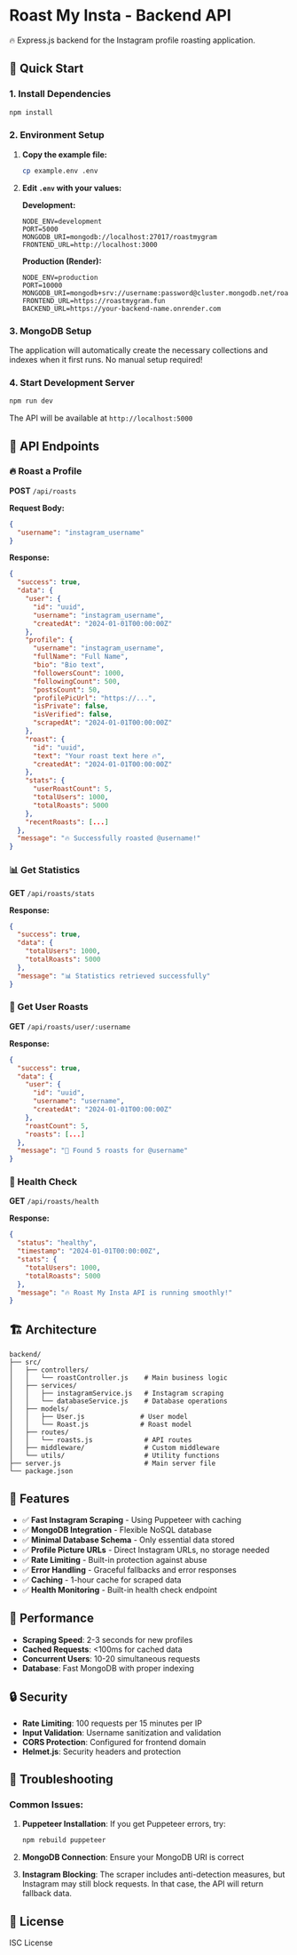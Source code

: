 # Roast My Insta - Backend API

🔥 Express.js backend for the Instagram profile roasting application.

## 🚀 Quick Start

### 1. Install Dependencies
```bash
npm install
```

### 2. Environment Setup

1. **Copy the example file:**
   ```bash
   cp example.env .env
   ```

2. **Edit `.env` with your values:**

   **Development:**
   ```env
   NODE_ENV=development
   PORT=5000
   MONGODB_URI=mongodb://localhost:27017/roastmygram
   FRONTEND_URL=http://localhost:3000
   ```

   **Production (Render):**
   ```env
   NODE_ENV=production
   PORT=10000
   MONGODB_URI=mongodb+srv://username:password@cluster.mongodb.net/roastmygram
   FRONTEND_URL=https://roastmygram.fun
   BACKEND_URL=https://your-backend-name.onrender.com
   ```

### 3. MongoDB Setup
The application will automatically create the necessary collections and indexes when it first runs. No manual setup required!

### 4. Start Development Server
```bash
npm run dev
```

The API will be available at `http://localhost:5000`

## 📡 API Endpoints

### 🔥 Roast a Profile
**POST** `/api/roasts`

**Request Body:**
```json
{
  "username": "instagram_username"
}
```

**Response:**
```json
{
  "success": true,
  "data": {
    "user": {
      "id": "uuid",
      "username": "instagram_username",
      "createdAt": "2024-01-01T00:00:00Z"
    },
    "profile": {
      "username": "instagram_username",
      "fullName": "Full Name",
      "bio": "Bio text",
      "followersCount": 1000,
      "followingCount": 500,
      "postsCount": 50,
      "profilePicUrl": "https://...",
      "isPrivate": false,
      "isVerified": false,
      "scrapedAt": "2024-01-01T00:00:00Z"
    },
    "roast": {
      "id": "uuid",
      "text": "Your roast text here 🔥",
      "createdAt": "2024-01-01T00:00:00Z"
    },
    "stats": {
      "userRoastCount": 5,
      "totalUsers": 1000,
      "totalRoasts": 5000
    },
    "recentRoasts": [...]
  },
  "message": "🔥 Successfully roasted @username!"
}
```

### 📊 Get Statistics
**GET** `/api/roasts/stats`

**Response:**
```json
{
  "success": true,
  "data": {
    "totalUsers": 1000,
    "totalRoasts": 5000
  },
  "message": "📊 Statistics retrieved successfully"
}
```

### 📝 Get User Roasts
**GET** `/api/roasts/user/:username`

**Response:**
```json
{
  "success": true,
  "data": {
    "user": {
      "id": "uuid",
      "username": "username",
      "createdAt": "2024-01-01T00:00:00Z"
    },
    "roastCount": 5,
    "roasts": [...]
  },
  "message": "📝 Found 5 roasts for @username"
}
```

### 🏥 Health Check
**GET** `/api/roasts/health`

**Response:**
```json
{
  "status": "healthy",
  "timestamp": "2024-01-01T00:00:00Z",
  "stats": {
    "totalUsers": 1000,
    "totalRoasts": 5000
  },
  "message": "🔥 Roast My Insta API is running smoothly!"
}
```

## 🏗️ Architecture

```
backend/
├── src/
│   ├── controllers/
│   │   └── roastController.js    # Main business logic
│   ├── services/
│   │   ├── instagramService.js   # Instagram scraping
│   │   └── databaseService.js    # Database operations
│   ├── models/
│   │   ├── User.js              # User model
│   │   └── Roast.js             # Roast model
│   ├── routes/
│   │   └── roasts.js             # API routes
│   ├── middleware/               # Custom middleware
│   └── utils/                    # Utility functions
├── server.js                     # Main server file
└── package.json
```

## 🔧 Features

- ✅ **Fast Instagram Scraping** - Using Puppeteer with caching
- ✅ **MongoDB Integration** - Flexible NoSQL database
- ✅ **Minimal Database Schema** - Only essential data stored
- ✅ **Profile Picture URLs** - Direct Instagram URLs, no storage needed
- ✅ **Rate Limiting** - Built-in protection against abuse
- ✅ **Error Handling** - Graceful fallbacks and error responses
- ✅ **Caching** - 1-hour cache for scraped data
- ✅ **Health Monitoring** - Built-in health check endpoint

## 🚀 Performance

- **Scraping Speed**: 2-3 seconds for new profiles
- **Cached Requests**: <100ms for cached data
- **Concurrent Users**: 10-20 simultaneous requests
- **Database**: Fast MongoDB with proper indexing

## 🔒 Security

- **Rate Limiting**: 100 requests per 15 minutes per IP
- **Input Validation**: Username sanitization and validation
- **CORS Protection**: Configured for frontend domain
- **Helmet.js**: Security headers and protection

## 🐛 Troubleshooting

### Common Issues:

1. **Puppeteer Installation**: If you get Puppeteer errors, try:
   ```bash
   npm rebuild puppeteer
   ```

2. **MongoDB Connection**: Ensure your MongoDB URI is correct

3. **Instagram Blocking**: The scraper includes anti-detection measures, but Instagram may still block requests. In that case, the API will return fallback data.

## 📝 License

ISC License 